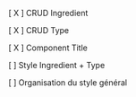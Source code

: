 [ X ] CRUD Ingredient

[ X ] CRUD Type

[ X ] Component Title

[  ] Style Ingredient + Type

[  ] Organisation du style général